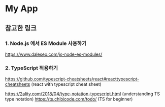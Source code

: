 # My App

## 참고한 링크

### 1. Node.js 에서 ES Module 사용하기

https://www.daleseo.com/js-node-es-modules/

### 2. TypeScript 적용하기

https://github.com/typescript-cheatsheets/react#reacttypescript-cheatsheets (react with typescript cheat sheet)

https://2ality.com/2018/04/type-notation-typescript.html (understanding TS type notation)
https://ts.chibicode.com/todo/ (TS for beginner)
